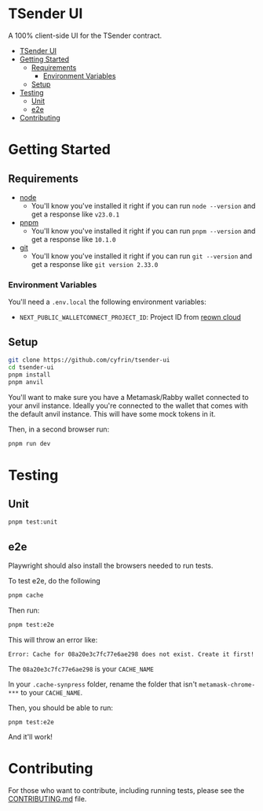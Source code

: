 # TSender UI

A 100% client-side UI for the TSender contract.

- [TSender UI](#tsender-ui)
- [Getting Started](#getting-started)
  - [Requirements](#requirements)
    - [Environment Variables](#environment-variables)
  - [Setup](#setup)
- [Testing](#testing)
  - [Unit](#unit)
  - [e2e](#e2e)
- [Contributing](#contributing)

# Getting Started

## Requirements

- [node](https://nodejs.org/en/download)
    - You'll know you've installed it right if you can run `node --version` and get a response like `v23.0.1`
- [pnpm](https://pnpm.io/)
    - You'll know you've installed it right if you can run `pnpm --version` and get a response like `10.1.0`
- [git](https://git-scm.com/downloads)
    - You'll know you've installed it right if you can run `git --version` and get a response like `git version 2.33.0`

### Environment Variables

You'll need a `.env.local` the following environment variables:

- `NEXT_PUBLIC_WALLETCONNECT_PROJECT_ID`: Project ID from [reown cloud](https://cloud.reown.com/)

## Setup

```bash
git clone https://github.com/cyfrin/tsender-ui
cd tsender-ui
pnpm install
pnpm anvil
```

You'll want to make sure you have a Metamask/Rabby wallet connected to your anvil instance. Ideally you're connected to the wallet that comes with the default anvil instance. This will have some mock tokens in it.

Then, in a second browser run:

```bash
pnpm run dev
```

# Testing

## Unit

```bash
pnpm test:unit
```

## e2e

Playwright should also install the browsers needed to run tests.

To test e2e, do the following

```bash
pnpm cache
```

Then run:

```bash
pnpm test:e2e
```

This will throw an error like:

```
Error: Cache for 08a20e3c7fc77e6ae298 does not exist. Create it first!
```

The `08a20e3c7fc77e6ae298` is your `CACHE_NAME`

In your `.cache-synpress` folder, rename the folder that isn't `metamask-chrome-***` to your `CACHE_NAME`. 

Then, you should be able to run:

```
pnpm test:e2e
```

And it'll work!

# Contributing

For those who want to contribute, including running tests, please see the [CONTRIBUTING.md](./CONTRIBUTING.md) file.

<!-- # Install from scratch notes

When adding Tailwind, remember to remove `supports-color` -->

<!-- Testing: -->
<!-- -D vitest @vitejs/plugin-react jsdom @testing-library/react @testing-library/dom vite-tsconfig-paths -->
